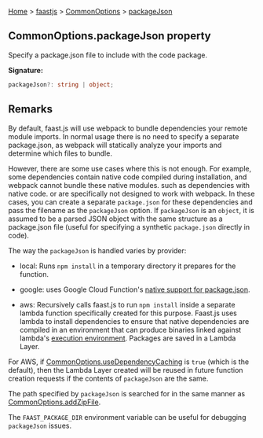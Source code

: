 [Home](./index) &gt; [faastjs](./faastjs.md) &gt; [CommonOptions](./faastjs.commonoptions.md) &gt; [packageJson](./faastjs.commonoptions.packagejson.md)

## CommonOptions.packageJson property

Specify a package.json file to include with the code package.

<b>Signature:</b>

```typescript
packageJson?: string | object;
```

## Remarks

By default, faast.js will use webpack to bundle dependencies your remote module imports. In normal usage there is no need to specify a separate package.json, as webpack will statically analyze your imports and determine which files to bundle.

However, there are some use cases where this is not enough. For example, some dependencies contain native code compiled during installation, and webpack cannot bundle these native modules. such as dependencies with native code. or are specifically not designed to work with webpack. In these cases, you can create a separate `package.json` for these dependencies and pass the filename as the `packageJson` option. If `packageJson` is an `object`<!-- -->, it is assumed to be a parsed JSON object with the same structure as a package.json file (useful for specifying a synthetic `package.json` directly in code).

The way the `packageJson` is handled varies by provider:

- local: Runs `npm install` in a temporary directory it prepares for the function.

- google: uses Google Cloud Function's [native support for package.json](https://cloud.google.com/functions/docs/writing/specifying-dependencies-nodejs)<!-- -->.

- aws: Recursively calls faast.js to run `npm install` inside a separate lambda function specifically created for this purpose. Faast.js uses lambda to install dependencies to ensure that native dependencies are compiled in an environment that can produce binaries linked against lambda's [execution environment](https://aws.amazon.com/blogs/compute/running-executables-in-aws-lambda/)<!-- -->. Packages are saved in a Lambda Layer.

For AWS, if [CommonOptions.useDependencyCaching](./faastjs.commonoptions.usedependencycaching.md) is `true` (which is the default), then the Lambda Layer created will be reused in future function creation requests if the contents of `packageJson` are the same.

The path specified by `packageJson` is searched for in the same manner as [CommonOptions.addZipFile](./faastjs.commonoptions.addzipfile.md)<!-- -->.

The `FAAST_PACKAGE_DIR` environment variable can be useful for debugging `packageJson` issues.

